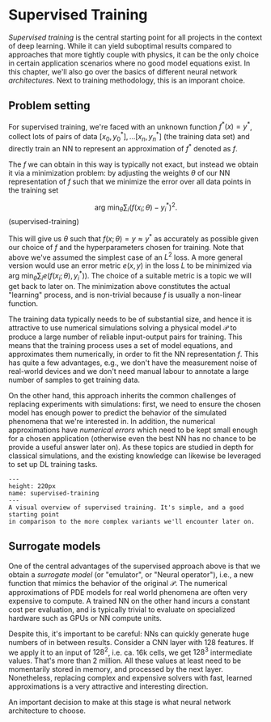 Supervised Training
=======================

_Supervised training_ is the central starting point for all projects in the context of deep learning. 
While it can yield suboptimal results compared to approaches that more tightly 
couple with physics, it can be the only choice in certain application scenarios 
where no good model equations exist.
In this chapter, we'll also go over the basics of different neural network _architectures_. Next to training
methodology, this is an imporant choice.

## Problem setting

For supervised training, we're faced with an 
unknown function $f^*(x)=y^*$, collect lots of pairs of data $[x_0,y^*_0], ...[x_n,y^*_n]$ (the training data set)
and directly train an NN to represent an approximation of $f^*$ denoted as $f$.

The $f$ we can obtain in this way is typically not exact, 
but instead we obtain it via a minimization problem:
by adjusting the weights $\theta$ of our NN representation of $f$ such that we minimize the error over all data points in the training set 

$$
\text{arg min}_{\theta} \sum_i \Big(f(x_i ; \theta)-y^*_i \Big)^2 .
$$ (supervised-training)

This will give us $\theta$ such that $f(x;\theta) =  y \approx y^*$ as accurately as possible given
our choice of $f$ and the hyperparameters chosen for training. Note that above we've assumed 
the simplest case of an $L^2$ loss. A more general version would use an error metric $e(x,y)$ in the loss $L$
to be minimized via $\text{arg min}_{\theta} \sum_i e( f(x_i ; \theta) , y^*_i) )$. The choice
of a suitable metric is a topic we will get back to later on.
The minimization above constitutes the actual "learning" process, and is non-trivial because
$f$ is usually a non-linear function.

The training data typically needs to be of substantial size, and hence it is attractive 
to use numerical simulations solving a physical model $\mathcal{P}$ 
to produce a large number of reliable input-output pairs for training.
This means that the training process uses a set of model equations, and approximates
them numerically, in order to fit the NN representation $f$. This
has quite a few advantages, e.g., we don't have the measurement noise of real-world devices
and we don't need manual labour to annotate a large number of samples to get training data.

On the other hand, this approach inherits the common challenges of replacing experiments
with simulations: first, we need to ensure the chosen model has enough power to predict the 
behavior of the simulated phenomena that we're interested in.
In addition, the numerical approximations have _numerical errors_
which need to be kept small enough for a chosen application (otherwise even the best NN has no chance
to be provide a useful answer later on). As these topics are studied in depth
for classical simulations, and the existing knowledge can likewise be leveraged to
set up DL training tasks.

```{figure} resources/supervised-training.jpg
---
height: 220px
name: supervised-training
---
A visual overview of supervised training. It's simple, and a good starting point 
in comparison to the more complex variants we'll encounter later on.
```

## Surrogate models

One of the central advantages of the supervised approach above is that
we obtain a _surrogate model_ (or "emulator", or "Neural operator"), 
i.e., a new function that mimics the behavior of the original $\mathcal{P}$. 
The numerical approximations of PDE models for real world phenomena are often very expensive to compute. A trained
NN on the other hand incurs a constant cost per evaluation, and is typically trivial
to evaluate on specialized hardware such as GPUs or NN compute units.

Despite this, it's important to be careful:
NNs can quickly generate huge numbers of in between results. Consider a CNN layer with
$128$ features. If we apply it to an input of $128^2$, i.e. ca. 16k cells, we get $128^3$ intermediate values.
That's more than 2 million.
All these values at least need to be momentarily stored in memory, and processed by the next layer.
Nonetheless, replacing complex and expensive solvers with fast, learned approximations
is a very attractive and interesting direction.

An important decision to make at this stage is what neural network architecture to choose.

